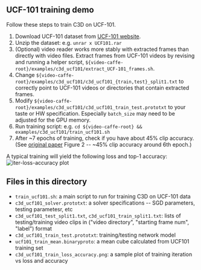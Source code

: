 ## UCF-101 training demo

Follow these steps to train C3D on UCF-101.

1. Download UCF-101 dataset from [UCF-101 website](http://crcv.ucf.edu/data/UCF101.php).
2. Unzip the dataset: e.g. `unrar x UCF101.rar`
3. (Optional) video reader works more stably with extracted frames than directly with video files. Extract frames from UCF-101 videos by revising and running a helper script, `${video-caffe-root}/examples/c3d_ucf101/extract_UCF-101_frames.sh`.
4. Change `${video-caffe-root}/examples/c3d_ucf101/c3d_ucf101_{train,test}_split1.txt` to correctly point to UCF-101 videos or directories that contain extracted frames.
5. Modify `${video-caffe-root}/examples/c3d_ucf101/c3d_ucf101_train_test.prototxt` to your taste or HW specification. Especially `batch_size` may need to be adjusted for the GPU memory.
6. Run training script: e.g. `cd ${video-caffe-root} && examples/c3d_ucf101/train_ucf101.sh`
7. After ~7 epochs of training, check if you have about 45% clip accuracy. (See [original paper](https://arxiv.org/pdf/1412.0767.pdf) Figure 2 -- ~45% clip accuracy around 6th epoch.)

A typical training will yield the following loss and top-1 accuracy: ![iter-loss-accuracy plot](c3d_ucf101_train_loss_accuracy.png?raw=true "Iteration vs Training loss and top-1 accuracy")

## Files in this directory

* `train_ucf101.sh`: a main script to run for training C3D on UCF-101 data
* `c3d_ucf101_solver.prototxt`: a solver specifications -- SGD parameters, testing parametesr, etc
* `c3d_ucf101_test_split1.txt`, `c3d_ucf101_train_split1.txt`: lists of testing/training video clips in ("video directory", "starting frame num", "label") format
* `c3d_ucf101_train_test.prototxt`: training/testing network model
* `ucf101_train_mean.binaryproto`: a mean cube calculated from UCF101 training set
* `c3d_ucf101_train_loss_accuracy.png`: a sample plot of training iteration vs loss and accuracy
